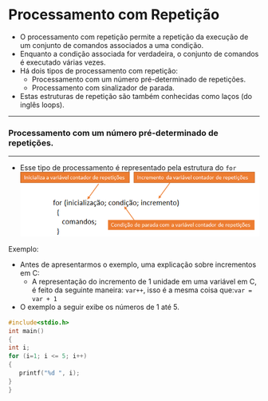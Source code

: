 # Processamento com Repetição
+ O processamento com repetição permite a repetição da execução de um conjunto de comandos associados a uma condição.
+ Enquanto a condição associada for verdadeira, o conjunto de comandos é executado várias vezes.
+ Há dois tipos de processamento com repetição: 
    + Processamento com um número pré-determinado de repetições.
    + Processamento com sinalizador de parada.
+ Estas estruturas de repetição são também conhecidas como laços (do inglês loops).

---
### Processamento com um número pré-determinado de repetições.
---
+ Esse tipo de processamento é representado pela estrutura do ```for```
![for](/markdowns/for.png)

Exemplo:
+ Antes de apresentarmos o exemplo, uma explicação sobre incrementos em C:
    + A representação do incremento de 1 unidade em uma variável em C, é feito da seguinte maneira: ```var++```, isso é a mesma coisa que:```var = var + 1```
+ O exemplo a seguir exibe os números de 1 até 5.
```C runnable
#include<stdio.h>
int main() 
{
int i;
for (i=1; i <= 5; i++)
{
   printf("%d ", i);
}
}
```
 

